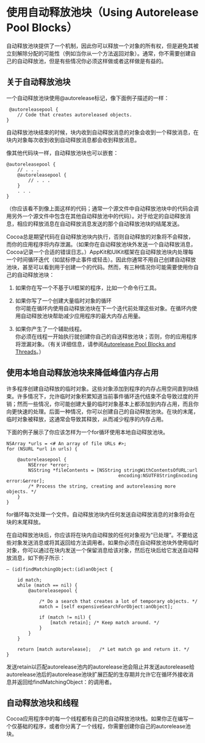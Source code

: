 # 使用自动释放池块（Using Autorelease Pool Blocks）

自动释放池块提供了一个机制，因此你可以释放一个对象的所有权，但是避免其被立刻解除分配的可能性（例如当你从一个方法返回对象）。通常，你不需要创建自己的自动释放池，但是有些情况你必须这样做或者这样做是有益的。

## 关于自动释放池块

一个自动释放池块使用@autorelease标记，像下面例子描述的一样：

```
 @autoreleasepool {
    // Code that creates autoreleased objects.
}
```

自动释放池块结束的时候，块内收到自动释放消息的对象会收到一个释放消息，在块内对象每次收到收到自动释放消息都会收到释放消息。

像其他代码块一样，自动释放池块也可以嵌套：

```
@autoreleasepool {
    // . . .
    @autoreleasepool {
        // . . .
    }
    . . .
}
```

（你应该看不到像上面这样的代码；通常一个源文件中自动释放池块中的代码会调用另外一个源文件中包含在其他自动释放池中的代码）。对于给定的自动释放消息，相应的释放消息在自动释放消息发送的那个自动释放池块的结尾发送。

Cocoa总是期望代码在自动释放池块内执行，否则自动释放的对象将不会释放，而你的应用程序将内存泄漏。（如果你在自动释放池块外发送一个自动释放消息，Cocoa记录一个合适的错误日志。）AppKit和UIKit框架在自动释放池块内处理每一个时间循环迭代（如鼠标停止事件或轻击）。因此你通常不用自己创建自动释放池块，甚至可以看到用于创建一个的代码。然而，有三种情况你可能需要使用你自己的自动释放池块：

1. 如果你在写一个不基于UI框架的程序，比如一个命令行工具。
2. 如果你写了一个创建大量临时对象的循环  
   你可能在循环内使用自动释放池块在下一个迭代前处理这些对象。在循环内使用自动释放池块帮助减少应用程序的最大内存占用量。

3. 如果你产生了一个辅助线程。  
   你必须在线程一开始执行就创建你自己的自送释放池块；否则，你的应用程序将泄漏对象。（有关详细信息，请参阅[Autorelease Pool Blocks and Threads](https://developer.apple.com/library/content/documentation/Cocoa/Conceptual/MemoryMgmt/Articles/mmAutoreleasePools.html#//apple_ref/doc/uid/20000047-1041876)。）

## 使用本地自动释放池块来降低峰值内存占用

许多程序创建自动释放的临时对象。这些对象添加到程序的内存占用空间直到块结束。许多情况下，允许临时对象积累知道当前事件循环迭代结束不会导致过度的开销；然而一些情况，你可能创建大量的临时对象基本上都添加到内存占用，而且你向更快速的处理。后面一种情况，你可以创建自己的自动释放池块。在块的末尾，临时对象被释放，这通常会导致其释放，从而减少程序的内存占用。

下面的例子展示了你应该怎样为一个for循环使用本地自动释放池块。

```
NSArray *urls = <# An array of file URLs #>;
for (NSURL *url in urls) {

    @autoreleasepool {
        NSError *error;
        NSString *fileContents = [NSString stringWithContentsOfURL:url
                                         encoding:NSUTF8StringEncoding error:&error];
        /* Process the string, creating and autoreleasing more objects. */
    }
}
```

for循环每次处理一个文件。自动释放池块内任何发送自动释放消息的对象将会在块的末尾释放。

在自动释放池块后，你应该将在块内自动释放的任何对象视为“已处理”。不要给这些对象发送消息或将其返回给方法调用者。如果你必须在自动释放池块外使用临时对象，你可以通过在块内发送一个保留消息给该对象，然后在块后给它发送自动释放消息，如下例子所示：

```
– (id)findMatchingObject:(id)anObject {

    id match;
    while (match == nil) {
        @autoreleasepool {

            /* Do a search that creates a lot of temporary objects. */
            match = [self expensiveSearchForObject:anObject];

            if (match != nil) {
                [match retain]; /* Keep match around. */
            }
        }
    }

    return [match autorelease];   /* Let match go and return it. */
}
```

发送retain以匹配autorelease池内的autorelease池会阻止并发送autorelease给autorelease池后的autorelease池块扩展匹配的生存期并允许它在循环外接收消息并返回给findMatchingObject：的调用者。

## 自动释放池块和线程

Cocoa应用程序中的每一个线程都有自己的自动释放池块栈。如果你正在编写一个仅基础的程序，或者你分离了一个线程，你需要创建你自己的autorelease池块。



